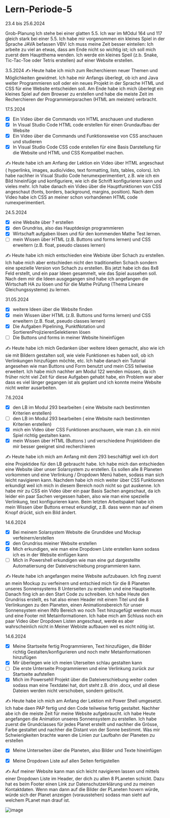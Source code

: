 # Lern-Periode-5

23.4 bis 25.6.2024

Grob-Planung
Ich stehe bei einer glatten 5.5. Ich war im MOdul 164 und 117 gleich stark bei einer 5.5.
Ich habe mir vorgenommen ein kleines Spiel in der Sprache JAVA befassen
VBV: Ich muss meine Zeit besser einteilen: Ich arbeite zu viel an etwas, dass am Ende nicht so wichtig ist; ich soll mich zuerst dem Hauptthema wenden.
Ich werde ein kleines Speil (z.b. Snake, Tic-Tac-Toe oder Tetris erstellen) auf einer Website erstellen.

3.5.2024
✍️ Heute habe ich mich zum Recherchieren neuer Themen und Möglichkeiten gewidmet. Ich habe mir Anfangs überlegt, ob ich and Java weiter Programmieren soll oder ein neues Projekt in der Sprache HTML und CSS für eine Website entscheiden soll. Am Ende habe ich mich überlegt ein kleines Spiel auf dem Browser zu erstellen und habe die meiste Zeit im Recherchieren der Programmierpsrachen (HTML am meisten) verbracht.

17.5.2024
- [x] Ein Video über die Commands von HTML anschauen und studieren
- [x] In Visual Studio Code HTML code erstellen für einen Grundaufbau der Website
- [x] Ein Video über die Commands und Funktionsweise von CSS anschauen und studieren
- [x] In Visual Studio Code CSS code erstellen für eine Basis Darstellung für die Website und HTML und CSS Kompatibel machen.

✍️ Heute habe ich am Anfang der Lektion ein Video über HTML angeschaut ( hyperlinks, images, audio/video, text formatting, lists, tables, colors). Ich habe nachher in Visual Studio Code herumexperimentiert, z.B. wie ich ein Bild hineinfüge und konfiguriere, wie ich die Schrift konfigurieren kann und vieles mehr. Ich habe danach ein Video über die Hauptfunktionen von CSS angeschaut (fonts, borders, background, margins, position). Nach dem Video habe ich CSS an meiner schon vorhandenen HTML code rumexperimentiert.

24.5.2024
- [x] eine Website über ? erstellen
- [x] den Grundriss, also das Hauptdesign programmieren
- [x] Wirtschaft aufgaben lösen und für den kommenden Mathe Test lernen.
- [ ] mein Wissen über HTML (z.B. Buttons und forms lernen) und CSS erweitern (z.B. float, pseudo classes lernen)

✍️ Heute habe ich mich entschieden eine Webiste über Schach zu erstellen. Ich habe mich aber entschieden nicht den traditionellen Schach sondern eine spezielle Version von Schach zu erstellen. Bis jetzt habe ich das 8x8 Feld erstellt, und ein paar Ideen gesammelt, wie das Spiel aussehen soll. Nach dem mir die Ideen ausgegangen sind habe ich angefangen die Wirtschaft HA zu lösen und für die Mathe Prüfung (Thema Lineare Gleichungssysteme) zu lernen. 

31.05.2024
- [x] weitere Ideen über die Website finden
- [x] mein Wissen über HTML (z.B. Buttons und forms lernen) und CSS erweitern (z.B. float, pseudo classes lernen)
- [x] Die Aufgaben Pipelining, PunktNotation und SortierenProjizierenSelektieren lösen
- [ ] Die Buttons und forms in meiner Website hineinfügen

✍️ Heute habe ich mich Gedanken über weitere Ideen gemacht, also wie ich sie mit Bildern gestalten soll, wie viele Funktionen es haben soll, ob ich Verlinkungen hinzufügen möchte, etc. Ich habe danach ein Tutorial angesehen wie man Buttons und Form benutzt und mein CSS teilweise erweitert. Ich habe mich nachher am Modul 122 wenden müssen, da ich früher nicht viel Zeit für diese Aufgaben gehabt habe, ein Problem war aber dass es viel länger gegangen ist als geplant und ich konnte meine Website nicht weiter ausarbeiten.

7.6.2024
- [x] den LB im Modul 293 bearbeiten ( eine Website nach bestimmten Kriterien erstellen)
- [ ] den LB im Modul 293 bearbeiten ( eine Website nach bestimmten Kriterien erstellen)
- [x] mich ein Video über CSS Funktionen anschauen, wie man z.b. ein mini Spiel richtig gestalten kann.
- [x] mein Wissen über HTML (Buttons ) und verschiedene Projektideen die mir besser geeignet sind recherchieren

✍️ Heute habe ich mich am Anfang mit dem 293 beschäftigt weil ich dort eine Projektidee für den LB gebraucht habe. Ich habe mich dan entschieden eine Website über unser Solarsystem zu erstellen. Es sollen alle 8 Planeten vorkommen und eine Verlinkung / Dropdown Menü haben, sodass man sich leicht navigieren kann. Nachdem habe ich mich weiter über CSS Funktionen erkundigt weil ich mich in diesem Bereich noch nicht so gut auskenne. Ich habe mir zu CSS ein Video über ein paar Basis Sachen angeschaut, da ich leider ein paar Sachen vergessen haben, also wie man eine spezielle Verlinkung, text konfigurieren kann. Beim letzten Arbeitspaket habe ich mein Wissen über Buttons erneut erkundigt, z.B. dass wenn man auf einem Knopf drückt, sich ein Bild ändert.

14.6.2024
- [x] Bei meinem Solarsystem Website die Grundidee und Mockup verfeinern/erstellen
- [x] den Grundriss mieiner Website erstellen
- [x] Mich erkundigen, wie man eine Dropdown Liste erstellen kann sodass ich es in der Website einfügen kann
- [ ] Mich in Powershell erkundigen wie man eine gut dargestellte Automatiersung der Dateiverschiebung programmieren kann.

✍️ Heute habe ich angefangen meine Website aufzubauen. Ich fing zuerst an mein Mockup zu verfeinern und entschied mich für die 8 Planeten unseres Sonnensystems 8 Unterseiten zu erstellen und eine Hauptseite. Danach fing ich an den Start Code zu schreiben. Ich habe Heute den Grundriss erstellt, es hat also einen Header mit einem Titel und die 8 Verlinkungen zu den Planeten, einen Animationsbereich für unser Sonnensystem einen INfo Bereich wo noch Text hinzugefügt werden muss und eine Footer mit Metainformationen. Ich habe mich am Schluss noch ein paar Video über Dropdown Listen angeschaut, werde es aber wahrscheinlich nicht in Meiner Webiste aufbauen weil es nicht nötig ist.

14.6.2024
- [x] Meine Startseite fertig Programmieren, Text hinzufügen, die Bilder richtig Gestalten/konfigurieren und noch mehr Metainformationen hinzufügen
- [x] Mir überlegen wie ich meien Uterseiten schlau gestalten kann
- [ ] Die erste Unterseite Programmieren und eine Verlinkung zurück zur Startseite aufstellen
- [x] Mich im Powersehll Projekt über die Dateiverschiebung weiter coden sodass man eine Textdatei hat, dort steht z.B. drin .docx, und all diese Dateien werden nicht verschoben, sondern gelöscht.

✍️ Heute habe ich mich am Anfang der Lektion mit Power Shell umgesetzt. Ich habe daen PAP fertig und den Code teilweise fertig gestaltet. Nachher abe ich die meiste Zeit für meine Website aufgebraucht. ich habe Heute angefangen die Animation unseres Sonnensystem zu erstellen. Ich habe zuerst die Grundclasses für jedes Planet erstellt und nachher die Grösse, Farbe gestaltet und nachher die Distant von der Sonne bestimmt. Was mir Schwierigkeiten brachte waren die Linien zur Laufbahn der Planeten zu erstellen

- [x] Meine Unterseiten über die Planeten, also Bilder und Texte hineinfügen
- [x] Meine Dropdown Liste auf allen Seiten fertigstellen


✍️ Auf meiner Website kann man sich leicht navigieren lassen und mittels einer Dropdown Liste im Header, der dich zu allen 8 PLaneten schickt. Dazu hat es beim Footer einen Link zur Datenschutzerklärung und zu meinen Kontaktdaten. Wenn man dann auf die Bilder der PLaneten hovern würde, würde sich der Planet anzeigen (vorausstehen) sodass man sieht auf welchem PLanet man drauf ist.

![image](https://github.com/SchwynSebastian/Lern-Periode-5/assets/142606051/21f8f56f-ebb0-4cf6-8d40-281cf1a0496b)







